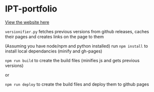 # IPT-portfolio

[View the website here](https://oliverw10.github.io/IPT-portfolio/)


`versionifier.py` fetches previous versions from github releases, caches their pages and creates links on the page to them


(Assuming you have node/npm and python installed) run `npm install` to install local dependancies (minify and gh-pages)

`npm run build` to create the build files (minifies js and gets previous versions)

or

`npm run deploy` to create the build files and deploy them to github pages